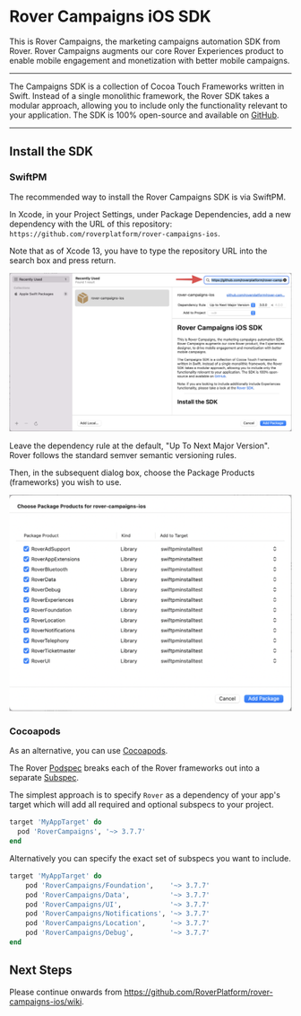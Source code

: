 # Rover Campaigns iOS SDK

This is Rover Campaigns, the marketing campaigns automation SDK from Rover. Rover Campaigns augments our core Rover Experiences product to enable mobile engagement and monetization with better mobile campaigns.

<hr />

The Campaigns SDK is a collection of Cocoa Touch Frameworks written in Swift. Instead of a single monolithic framework, the Rover SDK takes a modular approach, allowing you to include only the functionality relevant to your application. The SDK is 100% open-source and available on [GitHub](https://github.com/RoverPlatform/rover-campaigns-ios).

---

## Install the SDK

### SwiftPM

The recommended way to install the Rover Campaigns SDK is via SwiftPM.

In Xcode, in your Project Settings, under Package Dependencies, add a new dependency with the URL of this repository: `https://github.com/roverplatform/rover-campaigns-ios`.

Note that as of Xcode 13, you have to type the repository URL into the search box and press return.

![SwiftPM Repo Dialog Box](readme-images/swiftpm-select-repo.png)

Leave the dependency rule at the default, "Up To Next Major Version".  Rover follows the standard semver semantic versioning rules.

Then, in the subsequent dialog box, choose the Package Products (frameworks) you wish to use.

![SwiftPM Target Dialog Box](readme-images/swiftpm-select-targets.png)

### Cocoapods

As an alternative, you can use [Cocoapods](http://cocoapods.org/).

The Rover [Podspec](https://guides.cocoapods.org/syntax/podspec.html) breaks each of the Rover frameworks out into a separate [Subspec](https://guides.cocoapods.org/syntax/podspec.html#group_subspecs).

The simplest approach is to specify `Rover` as a dependency of your app's target which will add all required and optional subspecs to your project.

```ruby
target 'MyAppTarget' do
  pod 'RoverCampaigns', '~> 3.7.7'
end
```

Alternatively you can specify the exact set of subspecs you want to include.

```ruby
target 'MyAppTarget' do
    pod 'RoverCampaigns/Foundation',    '~> 3.7.7'
    pod 'RoverCampaigns/Data',          '~> 3.7.7'
    pod 'RoverCampaigns/UI',            '~> 3.7.7'
    pod 'RoverCampaigns/Notifications', '~> 3.7.7'
    pod 'RoverCampaigns/Location',      '~> 3.7.7'
    pod 'RoverCampaigns/Debug',         '~> 3.7.7'
end
```

## Next Steps

Please continue onwards from https://github.com/RoverPlatform/rover-campaigns-ios/wiki.
